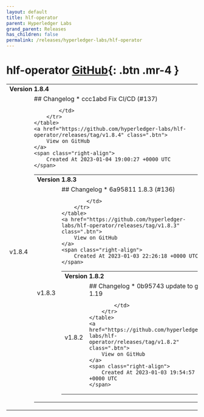 ```yaml
---
layout: default
title: hlf-operator
parent: Hyperledger Labs
grand_parent: Releases
has_children: false
permalink: /releases/hyperledger-labs/hlf-operator
---
```


# hlf-operator <span class="fs-3 right-align">[GitHub](https://github.com/hyperledger-labs/hlf-operator){: .btn .mr-4 }</span>


<div>
    <table>
        <tr>
            <td colspan="2">
                <b>
                    Version 1.8.4
                </b>
            </td>
        </tr>
        <tr>
            <td>
                <span class="chip">
                    v1.8.4
                </span>
            </td>
            <td>
                ## Changelog
* ccc1abd Fix CI/CD (#137)


            </td>
        </tr>
    </table>
    <a href="https://github.com/hyperledger-labs/hlf-operator/releases/tag/v1.8.4" class=".btn">
        View on GitHub
    </a>
    <span class="right-align">
        Created At 2023-01-04 19:00:27 +0000 UTC
    </span>
</div>

<div>
    <table>
        <tr>
            <td colspan="2">
                <b>
                    Version 1.8.3
                </b>
            </td>
        </tr>
        <tr>
            <td>
                <span class="chip">
                    v1.8.3
                </span>
            </td>
            <td>
                ## Changelog
* 6a95811 1.8.3 (#136)


            </td>
        </tr>
    </table>
    <a href="https://github.com/hyperledger-labs/hlf-operator/releases/tag/v1.8.3" class=".btn">
        View on GitHub
    </a>
    <span class="right-align">
        Created At 2023-01-03 22:26:18 +0000 UTC
    </span>
</div>

<div>
    <table>
        <tr>
            <td colspan="2">
                <b>
                    Version 1.8.2
                </b>
            </td>
        </tr>
        <tr>
            <td>
                <span class="chip">
                    v1.8.2
                </span>
            </td>
            <td>
                ## Changelog
* 0b95743 update to go 1.19


            </td>
        </tr>
    </table>
    <a href="https://github.com/hyperledger-labs/hlf-operator/releases/tag/v1.8.2" class=".btn">
        View on GitHub
    </a>
    <span class="right-align">
        Created At 2023-01-03 19:54:57 +0000 UTC
    </span>
</div>

